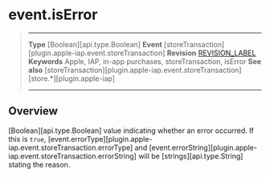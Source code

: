 # event.isError

> --------------------- ------------------------------------------------------------------------------------------
> __Type__              [Boolean][api.type.Boolean]
> __Event__             [storeTransaction][plugin.apple-iap.event.storeTransaction]
> __Revision__          [REVISION_LABEL](REVISION_URL)
> __Keywords__          Apple, IAP, in-app purchases, storeTransaction, isError
> __See also__			[storeTransaction][plugin.apple-iap.event.storeTransaction]
>						[store.*][plugin.apple-iap]
> --------------------- ------------------------------------------------------------------------------------------

## Overview

[Boolean][api.type.Boolean] value indicating whether an error occurred. If this is `true`, [event.errorType][plugin.apple-iap.event.storeTransaction.errorType] and [event.errorString][plugin.apple-iap.event.storeTransaction.errorString] will be [strings][api.type.String] stating the reason.
